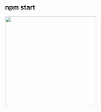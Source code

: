 npm start
-------------------
<img src="https://raw.githubusercontent.com/g5g5k6/你的Repo/main/myfirst-front/你的圖片.png" width="300">



